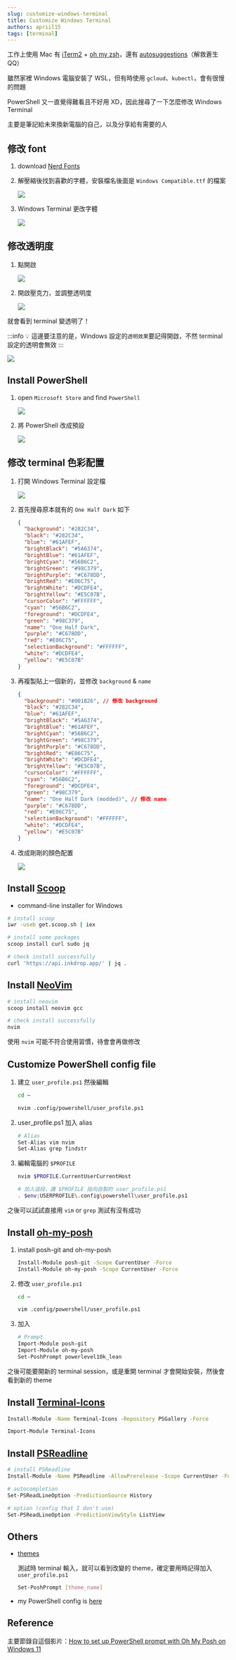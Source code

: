 ```yaml
---
slug: customize-windows-terminal
title: Customize Windows Terminal
authors: apriil15
tags: [terminal]
---
```


工作上使用 Mac 有 [iTerm2](https://iterm2.com/) + [oh my zsh](https://ohmyz.sh/)，還有 [autosuggestions](https://github.com/zsh-users/zsh-autosuggestions)（解救蒼生 QQ）

雖然家裡 Windows 電腦安裝了 WSL，但有時使用 `gcloud`、`kubectl`，會有很慢的問題

PowerShell 又一直覺得難看且不好用 XD，因此搜尋了一下怎麼修改 Windows Terminal

主要是筆記給未來換新電腦的自己，以及分享給有需要的人

<!--truncate-->

## 修改 font

1. download [Nerd Fonts](https://www.nerdfonts.com/font-downloads)

2. 解壓縮後找到喜歡的字體，安裝檔名後面是 `Windows Compatible.ttf` 的檔案

   ![](./images/font.png)

3. Windows Terminal 更改字體

   ![](./images/change-font.png)

## 修改透明度

1. 點開啟

   ![](./images/2.png)

2. 開啟壓克力，並調整透明度

   ![](./images/3.png)

就會看到 terminal 變透明了！

:::info
💡 這邊要注意的是，Windows 設定的`透明效果`要記得開啟，不然 terminal 設定的透明會無效
:::

![](./images/4.png)

## Install PowerShell

1. open `Microsoft Store` and find `PowerShell`

   ![](./images/5.png)

2. 將 PowerShell 改成預設

   ![](./images/6.png)

## 修改 terminal 色彩配置

1. 打開 Windows Terminal 設定檔

   ![](./images/7.png)

2. 首先搜尋原本就有的 `One Half Dark` 如下

   ```json
   {
     "background": "#282C34",
     "black": "#282C34",
     "blue": "#61AFEF",
     "brightBlack": "#5A6374",
     "brightBlue": "#61AFEF",
     "brightCyan": "#56B6C2",
     "brightGreen": "#98C379",
     "brightPurple": "#C678DD",
     "brightRed": "#E06C75",
     "brightWhite": "#DCDFE4",
     "brightYellow": "#E5C07B",
     "cursorColor": "#FFFFFF",
     "cyan": "#56B6C2",
     "foreground": "#DCDFE4",
     "green": "#98C379",
     "name": "One Half Dark",
     "purple": "#C678DD",
     "red": "#E06C75",
     "selectionBackground": "#FFFFFF",
     "white": "#DCDFE4",
     "yellow": "#E5C07B"
   }
   ```

3. 再複製貼上一個新的，並修改 `background` & `name`

   ```json
   {
     "background": "#001B26", // 修改 background
     "black": "#282C34",
     "blue": "#61AFEF",
     "brightBlack": "#5A6374",
     "brightBlue": "#61AFEF",
     "brightCyan": "#56B6C2",
     "brightGreen": "#98C379",
     "brightPurple": "#C678DD",
     "brightRed": "#E06C75",
     "brightWhite": "#DCDFE4",
     "brightYellow": "#E5C07B",
     "cursorColor": "#FFFFFF",
     "cyan": "#56B6C2",
     "foreground": "#DCDFE4",
     "green": "#98C379",
     "name": "One Half Dark (modded)", // 修改 name
     "purple": "#C678DD",
     "red": "#E06C75",
     "selectionBackground": "#FFFFFF",
     "white": "#DCDFE4",
     "yellow": "#E5C07B"
   }
   ```

4. 改成剛剛的顏色配置

   ![](./images/8.png)

## Install [Scoop](https://scoop.sh/)

- command-line installer for Windows

```bash
# install scoop
iwr -useb get.scoop.sh | iex

# install some packages
scoop install curl sudo jq

# check install successfully
curl 'https://api.inkdrop.app/' | jq .
```

## Install [NeoVim](https://neovim.io/)

```bash
# install neovim
scoop install neovim gcc

# check install successfully
nvim
```

使用 `nvim` 可能不符合使用習慣，待會會再做修改

## Customize PowerShell config file

1. 建立 `user_profile.ps1` 然後編輯

   ```bash
   cd ~

   nvim .config/powershell/user_profile.ps1
   ```

2. user_profile.ps1 加入 alias

   ```bash
   # Alias
   Set-Alias vim nvim
   Set-Alias grep findstr
   ```

3. 編輯電腦的 `$PROFILE`

   ```bash
   nvim $PROFILE.CurrentUserCurrentHost

   # 加入這段，讓 $PROFILE 指向自製的 user_profile.ps1
   . $env:USERPROFILE\.config\powershell\user_profile.ps1
   ```

之後可以試試直接用 `vim` or `grep` 測試有沒有成功

## Install [oh-my-posh](https://github.com/JanDeDobbeleer/oh-my-posh)

1. install posh-git and oh-my-posh

   ```bash
   Install-Module posh-git -Scope CurrentUser -Force
   Install-Module oh-my-posh -Scope CurrentUser -Force
   ```

2. 修改 `user_profile.ps1`

   ```bash
   cd ~

   vim .config/powershell/user_profile.ps1
   ```

3. 加入

   ```bash
   # Prompt
   Import-Module posh-git
   Import-Module oh-my-posh
   Set-PoshPrompt powerlevel10k_lean
   ```

之後可能要開新的 terminal session，或是重開 terminal 才會開始安裝，然後會看到新的 theme

## Install [Terminal-Icons](https://github.com/devblackops/Terminal-Icons)

```bash
Install-Module -Name Terminal-Icons -Repository PSGallery -Force

Import-Module Terminal-Icons
```

## Install [PSReadline](https://github.com/PowerShell/PSReadLine)

```bash
# install PSReadline
Install-Module -Name PSReadline -AllowPrerelease -Scope CurrentUser -Force -SkipPublisherCheck

# autocompletion
Set-PSReadLineOption -PredictionSource History

# option (config that I don't use)
Set-PSReadLineOption -PredictionViewStyle ListView
```

## Others

- [themes](https://ohmyposh.dev/docs/themes)

  測試時 terminal 輸入，就可以看到改變的 theme，確定要用時記得加入 `user_profile.ps1`

  ```bash
  Set-PoshPrompt [theme_name]
  ```

- my PowerShell config is [here](https://github.com/Apriil15/windows-terminal-setting/blob/master/.config/powershell/user_profile.ps1)

## Reference

主要節錄自這個影片：[How to set up PowerShell prompt with Oh My Posh on Windows 11](https://www.youtube.com/watch?v=5-aK2_WwrmM&list=LL&index=1&ab_channel=devaslife)
